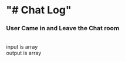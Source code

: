 <h1>"# Chat Log"</h1>
<h3>User Came in and Leave the Chat room</h3>
<br>
input is array
<br>
output is array
